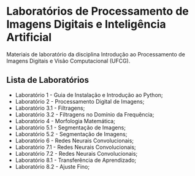 # Laboratórios de Processamento de Imagens Digitais e Inteligência Artificial

Materiais  de laboratório da disciplina Introdução ao Processamento de Imagens Digitais e Visão Computacional (UFCG).

## Lista de Laboratórios

* Laboratório 1 - Guia de Instalação e Introdução ao Python;
* Laboratório 2 - Processamento Digital de Imagens;
* Laboratório 3.1 - Filtragens;
* Laboratório 3.2 - Filtragens no Domínio da Frequência;
* Laboratório 4 - Morfologia Matemática;
* Laboratório 5.1 - Segmentação de Imagens;
* Laboratório 5.2 - Segmentação de Imagens;
* Laboratório 6 - Redes Neurais Convolucionais;
* Laboratório 7.1 - Redes Neurais Convolucionais;
* Laboratório 7.2 - Redes Neurais Convolucionais;
* Laboratório 8.1 - Transferência de Aprendizado;
* Laboratório 8.2 - Ajuste Fino;
